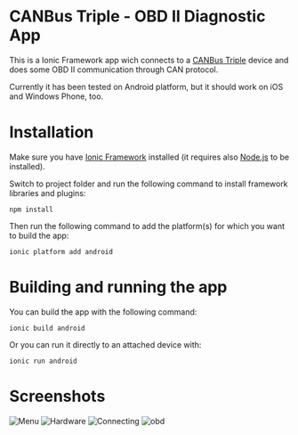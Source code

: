 # CANBus Triple - OBD II Diagnostic App

This is a Ionic Framework app wich connects to a [CANBus Triple](http://www.canb.us) device 
and does some OBD II communication through CAN protocol.

Currently it has been tested on Android platform, but it should work on iOS and Windows Phone, too.

# Installation

Make sure you have [Ionic Framework](http://ionicframework.com/getting-started/) installed 
(it requires also [Node.js](http://nodejs.org/) to be installed).

Switch to project folder and run the following command to install framework libraries and plugins:
```
npm install
```

Then run the following command to add the platform(s) for which you want to build the app:
```
ionic platform add android
```

# Building and running the app

You can build the app with the following command:
```
ionic build android
```

Or you can run it directly to an attached device with:
```
ionic run android
```

# Screenshots
![Menu](http://res.cloudinary.com/duk6jfuuh/image/upload/c_scale,e_shadow,w_300/v1434881198/ss01_menu_asg731.png)
![Hardware](http://res.cloudinary.com/duk6jfuuh/image/upload/c_scale,e_shadow,w_300/v1434881198/ss03_hardware_nokjoc.png)
![Connecting](http://res.cloudinary.com/duk6jfuuh/image/upload/c_scale,e_shadow,w_300/v1434881197/ss02_connecting_oti6pf.png)
![obd](http://res.cloudinary.com/duk6jfuuh/image/upload/c_scale,e_shadow,w_300/v1434881200/ss04_obd_bmoo6g.png)

